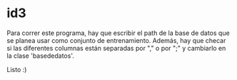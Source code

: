 # id3
Para correr este programa, hay que escribir el path de la base de datos que se planea usar como conjunto de entrenamiento.
Además, hay que checar si las diferentes columnas están separadas por "," o por ";" y cambiarlo en la clase 'basededatos'.

Listo :)
